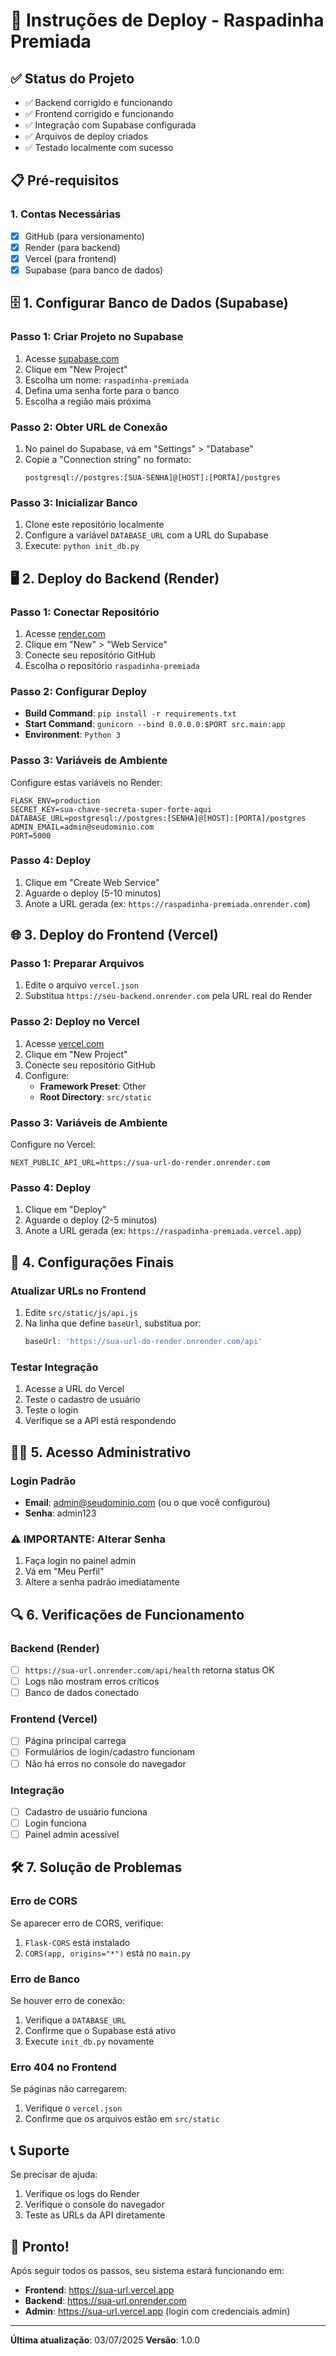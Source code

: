 # 🚀 Instruções de Deploy - Raspadinha Premiada

## ✅ Status do Projeto
- ✅ Backend corrigido e funcionando
- ✅ Frontend corrigido e funcionando  
- ✅ Integração com Supabase configurada
- ✅ Arquivos de deploy criados
- ✅ Testado localmente com sucesso

## 📋 Pré-requisitos

### 1. Contas Necessárias
- [x] GitHub (para versionamento)
- [x] Render (para backend)
- [x] Vercel (para frontend)
- [x] Supabase (para banco de dados)

## 🗄️ 1. Configurar Banco de Dados (Supabase)

### Passo 1: Criar Projeto no Supabase
1. Acesse [supabase.com](https://supabase.com)
2. Clique em "New Project"
3. Escolha um nome: `raspadinha-premiada`
4. Defina uma senha forte para o banco
5. Escolha a região mais próxima

### Passo 2: Obter URL de Conexão
1. No painel do Supabase, vá em "Settings" > "Database"
2. Copie a "Connection string" no formato:
   ```
   postgresql://postgres:[SUA-SENHA]@[HOST]:[PORTA]/postgres
   ```

### Passo 3: Inicializar Banco
1. Clone este repositório localmente
2. Configure a variável `DATABASE_URL` com a URL do Supabase
3. Execute: `python init_db.py`

## 🖥️ 2. Deploy do Backend (Render)

### Passo 1: Conectar Repositório
1. Acesse [render.com](https://render.com)
2. Clique em "New" > "Web Service"
3. Conecte seu repositório GitHub
4. Escolha o repositório `raspadinha-premiada`

### Passo 2: Configurar Deploy
- **Build Command**: `pip install -r requirements.txt`
- **Start Command**: `gunicorn --bind 0.0.0.0:$PORT src.main:app`
- **Environment**: `Python 3`

### Passo 3: Variáveis de Ambiente
Configure estas variáveis no Render:
```env
FLASK_ENV=production
SECRET_KEY=sua-chave-secreta-super-forte-aqui
DATABASE_URL=postgresql://postgres:[SENHA]@[HOST]:[PORTA]/postgres
ADMIN_EMAIL=admin@seudominio.com
PORT=5000
```

### Passo 4: Deploy
1. Clique em "Create Web Service"
2. Aguarde o deploy (5-10 minutos)
3. Anote a URL gerada (ex: `https://raspadinha-premiada.onrender.com`)

## 🌐 3. Deploy do Frontend (Vercel)

### Passo 1: Preparar Arquivos
1. Edite o arquivo `vercel.json`
2. Substitua `https://seu-backend.onrender.com` pela URL real do Render

### Passo 2: Deploy no Vercel
1. Acesse [vercel.com](https://vercel.com)
2. Clique em "New Project"
3. Conecte seu repositório GitHub
4. Configure:
   - **Framework Preset**: Other
   - **Root Directory**: `src/static`

### Passo 3: Variáveis de Ambiente
Configure no Vercel:
```env
NEXT_PUBLIC_API_URL=https://sua-url-do-render.onrender.com
```

### Passo 4: Deploy
1. Clique em "Deploy"
2. Aguarde o deploy (2-5 minutos)
3. Anote a URL gerada (ex: `https://raspadinha-premiada.vercel.app`)

## 🔧 4. Configurações Finais

### Atualizar URLs no Frontend
1. Edite `src/static/js/api.js`
2. Na linha que define `baseUrl`, substitua por:
   ```javascript
   baseUrl: 'https://sua-url-do-render.onrender.com/api'
   ```

### Testar Integração
1. Acesse a URL do Vercel
2. Teste o cadastro de usuário
3. Teste o login
4. Verifique se a API está respondendo

## 👨‍💼 5. Acesso Administrativo

### Login Padrão
- **Email**: admin@seudominio.com (ou o que você configurou)
- **Senha**: admin123

### ⚠️ IMPORTANTE: Alterar Senha
1. Faça login no painel admin
2. Vá em "Meu Perfil"
3. Altere a senha padrão imediatamente

## 🔍 6. Verificações de Funcionamento

### Backend (Render)
- [ ] `https://sua-url.onrender.com/api/health` retorna status OK
- [ ] Logs não mostram erros críticos
- [ ] Banco de dados conectado

### Frontend (Vercel)
- [ ] Página principal carrega
- [ ] Formulários de login/cadastro funcionam
- [ ] Não há erros no console do navegador

### Integração
- [ ] Cadastro de usuário funciona
- [ ] Login funciona
- [ ] Painel admin acessível

## 🛠️ 7. Solução de Problemas

### Erro de CORS
Se aparecer erro de CORS, verifique:
1. `Flask-CORS` está instalado
2. `CORS(app, origins="*")` está no `main.py`

### Erro de Banco
Se houver erro de conexão:
1. Verifique a `DATABASE_URL`
2. Confirme que o Supabase está ativo
3. Execute `init_db.py` novamente

### Erro 404 no Frontend
Se páginas não carregarem:
1. Verifique o `vercel.json`
2. Confirme que os arquivos estão em `src/static`

## 📞 Suporte

Se precisar de ajuda:
1. Verifique os logs do Render
2. Verifique o console do navegador
3. Teste as URLs da API diretamente

## 🎉 Pronto!

Após seguir todos os passos, seu sistema estará funcionando em:
- **Frontend**: https://sua-url.vercel.app
- **Backend**: https://sua-url.onrender.com
- **Admin**: https://sua-url.vercel.app (login com credenciais admin)

---

**Última atualização**: 03/07/2025
**Versão**: 1.0.0

